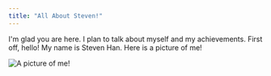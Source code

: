 ```yaml
---
title: "All About Steven!"
---
```


I'm glad you are here. I plan to talk about myself and my achievements. First off, hello! My name is Steven Han. Here is a picture of me!


![A picture of me!](/assets/stevenpic.jpg)
